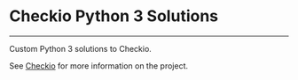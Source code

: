 # Checkio Python 3 Solutions
---

Custom Python 3 solutions to Checkio.

See [Checkio](https://py.checkio.org/) for more information on the project.



